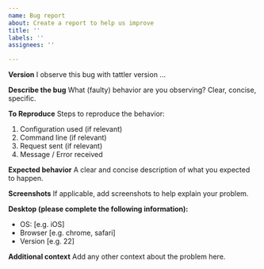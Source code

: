 ```yaml
---
name: Bug report
about: Create a report to help us improve
title: ''
labels: ''
assignees: ''

---
```


**Version**
I observe this bug with tattler version ...

**Describe the bug**
What (faulty) behavior are you observing? Clear, concise, specific.

**To Reproduce**
Steps to reproduce the behavior:
1. Configuration used (if relevant)
2. Command line (if relevant)
3. Request sent (if relevant)
4. Message / Error received

**Expected behavior**
A clear and concise description of what you expected to happen.

**Screenshots**
If applicable, add screenshots to help explain your problem.

**Desktop (please complete the following information):**
 - OS: [e.g. iOS]
 - Browser [e.g. chrome, safari]
 - Version [e.g. 22]

**Additional context**
Add any other context about the problem here.
